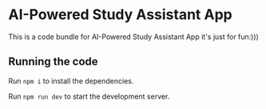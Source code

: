 
  # AI-Powered Study Assistant App

  This is a code bundle for AI-Powered Study Assistant App it's just for fun:))) 
  ## Running the code

  Run `npm i` to install the dependencies.

  Run `npm run dev` to start the development server.
  
